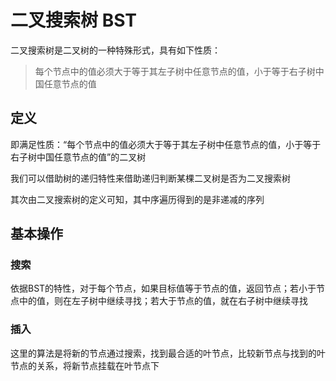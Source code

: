 # 二叉搜索树 BST

二叉搜索树是二叉树的一种特殊形式，具有如下性质：

>每个节点中的值必须大于等于其左子树中任意节点的值，小于等于右子树中国任意节点的值

## 定义

即满足性质：“每个节点中的值必须大于等于其左子树中任意节点的值，小于等于右子树中国任意节点的值”的二叉树

我们可以借助树的递归特性来借助递归判断某棵二叉树是否为二叉搜索树

其次由二叉搜索树的定义可知，其中序遍历得到的是非递减的序列

## 基本操作

### 搜索

依据BST的特性，对于每个节点，如果目标值等于节点的值，返回节点；若小于节点中的值，则在左子树中继续寻找；若大于节点的值，就在右子树中继续寻找

### 插入

这里的算法是将新的节点通过搜索，找到最合适的叶节点，比较新节点与找到的叶节点的关系，将新节点挂载在叶节点下
